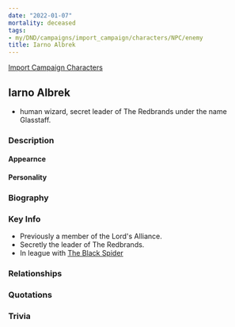 ```yaml
---
date: "2022-01-07"
mortality: deceased
tags:
- my/DND/campaigns/import_campaign/characters/NPC/enemy
title: Iarno Albrek
---
```


[Import Campaign Characters](/dnd/characters/)

## Iarno Albrek

- human wizard, secret leader of The Redbrands under the name Glasstaff.

### Description

#### Appearnce

#### Personality

### Biography

### Key Info

- Previously a member of the Lord's Alliance.
- Secretly the leader of The Redbrands.
- In league with [The Black Spider](/dnd/npcs/nezznar-the-black-spider/)

### Relationships

### Quotations

### Trivia
